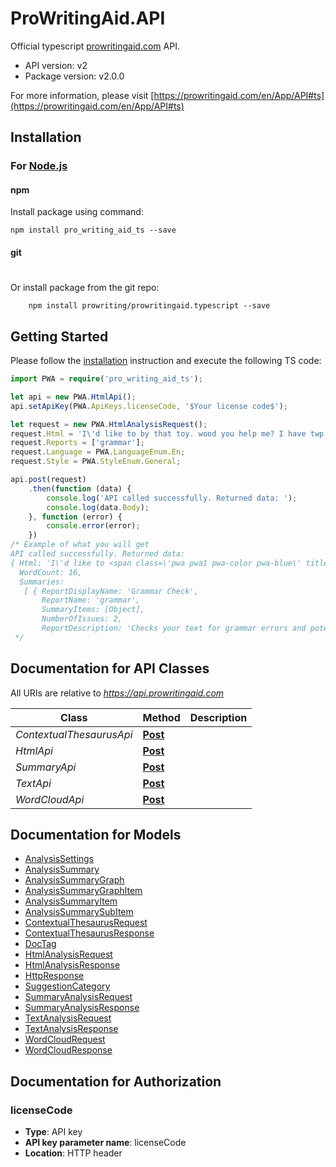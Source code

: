 # ProWritingAid.API

Official typescript [prowritingaid.com](https://prowritingaid.com) API. 

- API version: v2
- Package version: v2.0.0

For more information, please visit [https://prowritingaid.com/en/App/API#ts](https://prowritingaid.com/en/App/API#ts)

## Installation

### For [Node.js](https://nodejs.org/)

#### npm

Install package using command:

```shell
npm install pro_writing_aid_ts --save
```

#### git
#
Or install package from the git repo:

```shell
    npm install prowriting/prowritingaid.typescript --save
```

## Getting Started

Please follow the [installation](#installation) instruction and execute the following TS code:

```typescript
import PWA = require('pro_writing_aid_ts');

let api = new PWA.HtmlApi();
api.setApiKey(PWA.ApiKeys.licenseCode, '$Your license code$');

let request = new PWA.HtmlAnalysisRequest();
request.Html = 'I\'d like to by that toy. wood you help me? I have twp more brothers.';
request.Reports = ['grammar'];
request.Language = PWA.LanguageEnum.En;
request.Style = PWA.StyleEnum.General;

api.post(request)
    .then(function (data) {
        console.log('API called successfully. Returned data: ');
        console.log(data.Body);
    }, function (error) {
        console.error(error);
    })
/* Example of what you will get
API called successfully. Returned data: 
{ Html: 'I\'d like to <span class=\'pwa pwa1 pwa-color pwa-blue\' title=\'Possible confused word\' data-report=\'grammar\' data-suggestions=\'buy\' data-index=\'0\' data-category=\'grammargrammar\' data-sub-category=\'by\' data-urls=\'\' data-help=\'CTF_BY_13_.9990\' data-original-text=\'by\' data-tag-id=\'cad77c6f-9553-4b4c-87a6-44cd7bd2c740\'>by</span> that toy. wood you help me? I have <span class=\'pwa pwa1 pwa-color pwa-blue\' title=\'Possible confused word\' data-report=\'grammar\' data-suggestions=\'two\' data-index=\'1\' data-category=\'grammargrammar\' data-sub-category=\'twp\' data-urls=\'\' data-help=\'CTF_TWP_11_.9998\' data-original-text=\'twp\' data-tag-id=\'1de06ac4-bd40-4429-accd-e82406eb525e\'>twp</span> more brothers.',
  WordCount: 16,
  Summaries: 
   [ { ReportDisplayName: 'Grammar Check',
       ReportName: 'grammar',
       SummaryItems: [Object],
       NumberOfIssues: 2,
       ReportDescription: 'Checks your text for grammar errors and potential word mis-use.' } ] }
 */
```

## Documentation for API Classes

All URIs are relative to *https://api.prowritingaid.com*

Class | Method | Description
------------ | ------------- | ------------- 
*ContextualThesaurusApi* | [**Post**](docs/ContextualThesaurusApi.md#Post) |  
*HtmlApi* | [**Post**](docs/HtmlApi.md#Post) |  
*SummaryApi* | [**Post**](docs/SummaryApi.md#Post) |  
*TextApi* | [**Post**](docs/TextApi.md#Post) |  
*WordCloudApi* | [**Post**](docs/WordCloudApi.md#Post) |  


## Documentation for Models

 - [AnalysisSettings](docs/AnalysisSettings.md)
 - [AnalysisSummary](docs/AnalysisSummary.md)
 - [AnalysisSummaryGraph](docs/AnalysisSummaryGraph.md)
 - [AnalysisSummaryGraphItem](docs/AnalysisSummaryGraphItem.md)
 - [AnalysisSummaryItem](docs/AnalysisSummaryItem.md)
 - [AnalysisSummarySubItem](docs/AnalysisSummarySubItem.md)
 - [ContextualThesaurusRequest](docs/ContextualThesaurusRequest.md)
 - [ContextualThesaurusResponse](docs/ContextualThesaurusResponse.md)
 - [DocTag](docs/DocTag.md)
 - [HtmlAnalysisRequest](docs/HtmlAnalysisRequest.md)
 - [HtmlAnalysisResponse](docs/HtmlAnalysisResponse.md)
 - [HttpResponse](docs/HttpResponse.md)
 - [SuggestionCategory](docs/SuggestionCategory.md)
 - [SummaryAnalysisRequest](docs/SummaryAnalysisRequest.md)
 - [SummaryAnalysisResponse](docs/SummaryAnalysisResponse.md)
 - [TextAnalysisRequest](docs/TextAnalysisRequest.md)
 - [TextAnalysisResponse](docs/TextAnalysisResponse.md)
 - [WordCloudRequest](docs/WordCloudRequest.md)
 - [WordCloudResponse](docs/WordCloudResponse.md)


## Documentation for Authorization

### licenseCode

- **Type**: API key
- **API key parameter name**: licenseCode
- **Location**: HTTP header

